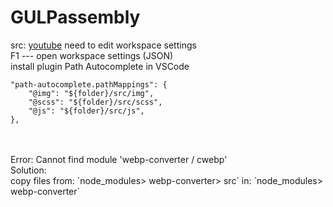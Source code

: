 # GULPassembly
src: [youtube](https://youtu.be/jU88mLuLWlk)
need to edit workspace settings <br/>
F1 --- open workspace settings (JSON)<br/>
install plugin Path Autocomplete in VSCode

```
"path-autocomplete.pathMappings": {
    "@img": "${folder}/src/img",
    "@scss": "${folder}/src/scss",
    "@js": "${folder}/src/js",
},
```
<br>
<br>
Error: Cannot find module 'webp-converter / cwebp'<br>
Solution:<br>
copy files from: `node_modules> webp-converter> src`
in: `node_modules> webp-converter`

